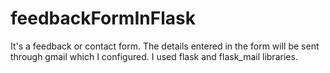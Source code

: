 # feedbackFormInFlask
It's a feedback or contact form. The details entered in the form will be sent through gmail which I configured. I used flask and flask_mail libraries.
